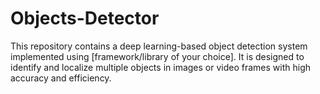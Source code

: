 # Objects-Detector

This repository contains a deep learning-based object detection system implemented using [framework/library of your choice]. It is designed to identify and localize multiple objects in images or video frames with high accuracy and efficiency.
